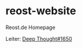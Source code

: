 # reost-website
Reost.de Homepage

Leiter: [Deep Thought#1650](https://discordapp.com/users/383628783187394561)
